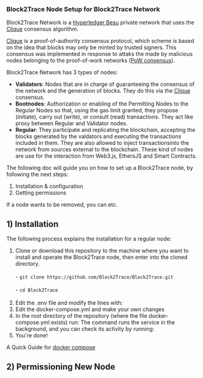 ### Block2Trace Node Setup for Block2Trace Network
Block2Trace Network is a [Hyperledger Besu](https://www.hyperledger.org/use/besu) private network that uses the [Clique](https://eips.ethereum.org/EIPS/eip-225) consensus algorithm.

[Clique](https://eips.ethereum.org/EIPS/eip-225) is a proof-of-authority consensus protocol, which scheme is based on the idea that blocks may only be minted by trusted signers. This consensus was implemented in response to attaks the made by malicious nodes belonging to the proof-of-work networks ([PoW consensus](https://ethereum.org/en/developers/docs/consensus-mechanisms/pow/)).

Block2Trace Network has 3 types of nodes:
- **Validators**: Nodes that are in charge of guaranteeing the consensus of the network and the generation of blocks. They do this via the [Clique](https://eips.ethereum.org/EIPS/eip-225) consensus.
- **Bootnodes**: Authorization or enabling of the Permitting Nodes to the Regular Nodes so that, using the gas limit granted, they propose (initiate), carry out (write), or consult (read) transactions. They act like proxy between Regular and Validator nodes.
- **Regular**: They participate and replicating the blockchain, accepting the blocks generated by the valdators and executing the transactions included in them. They are also allowed to inject transactionsinto the network from sources external to the blockchain. These kind of nodes are use for the interaction from Web3.js, EthersJS and Smart Contracts.

The following doc will guide you on how to set up a Block2Trace node, by following the next steps:
1. Installation & configuration
2. Getting permissions

If a node wants to be removed, you can etc.

## 1) Installation
The following process explains the installation for a regular node:
  1) Clone or download this repository to the machine where you want to install and operate the Block2Trace node, then enter into the cloned directory.
    <br/>
    <br/>
    - ```
    git clone https://github.com/Block2Trace/Block2Trace.git
    ```
    <br/>
    <br/>
    - ```
    cd Block2Trace
    ```
    <br/>
    <br/>
  3) Edit the .env file and modify the lines with:
  4) Edit the docker-compose.yml and make your own changes
  5) In the root directory of the repository (where the file docker-compose.yml exists) run:
  The command runs the service in the background, and you can check its activity by running:
  5) You're done!

A Quick Guide for [docker compose](https://docs.docker.com/compose/)

## 2) Permissioning New Node
<!--
**Block2Trace/Block2Trace** is a ✨ _special_ ✨ repository because its `README.md` (this file) appears on your GitHub profile.

Here are some ideas to get you started:

- 🔭 I’m currently working on ...
- 🌱 I’m currently learning ...
- 👯 I’m looking to collaborate on ...
- 🤔 I’m looking for help with ...
- 💬 Ask me about ...
- 📫 How to reach me: ...
- 😄 Pronouns: ...
- ⚡ Fun fact: ...
-->
